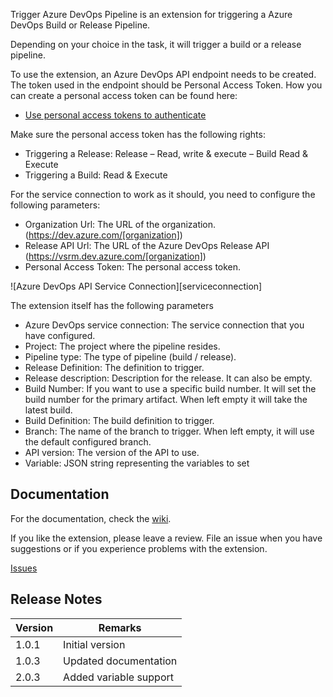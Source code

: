 Trigger Azure DevOps Pipeline is an extension for triggering a Azure DevOps Build or Release Pipeline.

Depending on your choice in the task, it will trigger a build or a release pipeline.

To use the extension, an Azure DevOps API endpoint needs to be created. The token used in the endpoint should be Personal Access Token. How you can create a personal access token can be found here:

* [Use personal access tokens to authenticate](https://docs.microsoft.com/en-us/azure/devops/organizations/accounts/use-personal-access-tokens-to-authenticate?view=vsts)


Make sure the personal access token has the following rights:
* Triggering a Release: Release – Read, write & execute – Build Read & Execute
* Triggering a Build: Read & Execute

For the service connection to work as it should, you need to configure the following parameters:

* Organization Url: The URL of the organization. (https://dev.azure.com/[organization])
* Release API Url: The URL of the Azure DevOps Release API (https://vsrm.dev.azure.com/[organization])
* Personal Access Token: The personal access token.

![Azure DevOps API Service Connection][serviceconnection]

The extension itself has the following parameters

* Azure DevOps service connection: The service connection that you have configured.
* Project: The project where the pipeline resides.
* Pipeline type: The type of pipeline (build / release).
* Release Definition: The definition to trigger.
* Release description: Description for the release. It can also be empty.
* Build Number: If you want to use a specific build number. It will set the build number for the primary artifact. When left empty it will take the latest build.
* Build Definition: The build definition to trigger.
* Branch: The name of the branch to trigger. When left empty, it will use the default configured branch.
* API version: The version of the API to use.
* Variable: JSON string representing the variables to set

## Documentation

For the documentation, check the [wiki](https://github.com/MaikvanderGaag/msft-extensions/wiki).

If you like the extension, please leave a review. File an issue when you have suggestions or if you experience problems with the extension.

[Issues](https://github.com/MaikvanderGaag/msft-extensions/issues)

## Release Notes

| Version | Remarks                             |
|---------|-------------------------------------|
| 1.0.1   | Initial version                     |
| 1.0.3   | Updated documentation               |
| 2.0.3   | Added variable support              |


